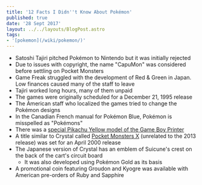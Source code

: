 ```yaml
---
title: '12 Facts I Didn''t Know About Pokémon'
published: true
date: '28 Sept 2017'
layout: ../../layouts/BlogPost.astro
tags:
- '[pokemon](/wiki/pokemon/)'
---
```


* Satoshi Tajiri pitched Pokémon to Nintendo but it was initially rejected
* Due to issues with copyright, the name "CapuMon" was considered before settling on Pocket Monsters
* Game Freak struggled with the development of Red & Green in Japan. Low finances caused many of the staff to leave
* Tajiri worked long hours, many of them unpaid
* The games were originally scheduled for a December 21, 1995 release
* The American staff who localized the games tried to change the Pokémon designs
* In the Canadian French manual for Pokémon Blue, Pokémon is misspelled as "Pokémons"
* There was a [special Pikachu Yellow model of the Game Boy Printer](https://i.pinimg.com/736x/a6/de/02/a6de026685b1cd9e6b15f786b24108ee--retro-games-nintendo-pokemon.jpg)
* A title similar to Crystal called [Pocket Monsters X](https://www.gamespot.com/articles/pocket-monster-x-on-the-game-boy/1100-2447345/) (unrelated to the 2013 release) was set for an April 2000 release
* The Japanese version of Crystal has an emblem of Suicune's crest on the back of the cart's circuit board
	* It was also developed using Pokémon Gold as its basis
* A promotional coin featuring Groudon and Kyogre was available with American pre-orders of Ruby and Sapphire